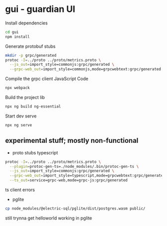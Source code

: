 # gui - guardian UI

Install dependencies

```sh
cd gui
npm install
```

Generate protobuf stubs
```sh
mkdir -p grpc/generated
protoc -I=../proto ../proto/metrics.proto \
  --js_out=import_style=commonjs:grpc/generated \
  --grpc-web_out=import_style=commonjs,mode=grpcwebtext:grpc/generated
```

Compile the grpc client JavaScript Code
```sh
npx webpack
```

Build the project lib
```sh
npx ng build ng-essential
```

Start dev serve

```sh
npx ng serve
```

## experimental stuff; mostly non-functional

- proto stubs typescript

```sh
protoc -I=../proto ../proto/metrics.proto \
  --plugin=protoc-gen-ts=./node_modules/.bin/protoc-gen-ts \
  --js_out=import_style=commonjs:grpc/generated \
  --grpc-web_out=import_style=typescript,mode=grpcwebtext:grpc/generated \
  --ts_out=service=grpc-web,mode=grpc-js:grpc/generated
```

ts client errors

- pglite

```sh
cp node_modules/@electric-sql/pglite/dist/postgres.wasm public/
```
still trynna get helloworld working in pglite